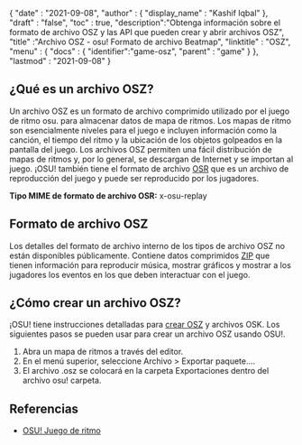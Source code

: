{
  "date" : "2021-09-08",
  "author" : {
    "display_name" : "Kashif Iqbal"
},
  "draft" : "false",
  "toc" : true,
  "description":"Obtenga información sobre el formato de archivo OSZ y las API que pueden crear y abrir archivos OSZ",
  "title" :"Archivo OSZ - osu! Formato de archivo Beatmap",
  "linktitle" : "OSZ",
  "menu" : {
    "docs" : {
      "identifier":"game-osz",
      "parent" : "game"
}
},
  "lastmod" : "2021-09-08"
}

## ¿Qué es un archivo OSZ?

Un archivo OSZ es un formato de archivo comprimido utilizado por el juego de ritmo osu. para almacenar datos de mapa de ritmos. Los mapas de ritmo son esencialmente niveles para el juego e incluyen información como la canción, el tiempo del ritmo y la ubicación de los objetos golpeados en la pantalla del juego. Los archivos OSZ permiten una fácil distribución de mapas de ritmos y, por lo general, se descargan de Internet y se importan al juego. ¡OSU! también tiene el formato de archivo [OSR](/es/game/osr/) que es un archivo de reproducción del juego y puede ser reproducido por los jugadores.

**Tipo MIME de formato de archivo OSR:** x-osu-replay

## Formato de archivo OSZ

Los detalles del formato de archivo interno de los tipos de archivo OSZ no están disponibles públicamente. Contiene datos comprimidos [ZIP](/es/compression/zip/) que tienen información para reproducir música, mostrar gráficos y mostrar a los jugadores los eventos en los que deben interactuar con el juego.

## ¿Cómo crear un archivo OSZ?

¡OSU! tiene instrucciones detalladas para [crear OSZ](https://osu.ppy.sh/wiki/en/Client/File_formats#creating-.osz-and-.osk-files) y archivos OSK. Los siguientes pasos se pueden usar para crear un archivo OSZ usando OSU!.

1. Abra un mapa de ritmos a través del editor.
1. En el menú superior, seleccione Archivo > Exportar paquete....
1. El archivo .osz se colocará en la carpeta Exportaciones dentro del archivo osu! carpeta.

## Referencias

* [OSU! Juego de ritmo](https://osu.ppy.sh/home)

